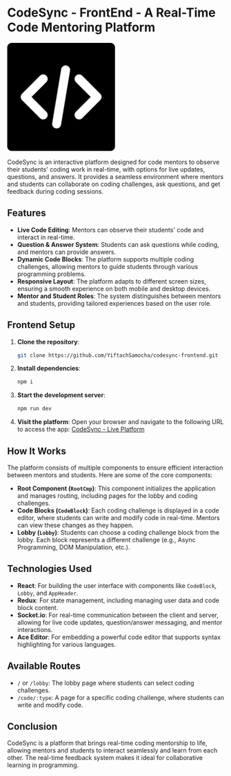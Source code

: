 # CodeSync - FrontEnd - A Real-Time Code Mentoring Platform
<img src="public/img/code-icon.png"  width="250"  />

CodeSync is an interactive platform designed for code mentors to observe their students' coding work in real-time, with options for live updates, questions, and answers. It provides a seamless environment where mentors and students can collaborate on coding challenges, ask questions, and get feedback during coding sessions.

## Features

- **Live Code Editing**: Mentors can observe their students' code and interact in real-time.
- **Question & Answer System**: Students can ask questions while coding, and mentors can provide answers.
- **Dynamic Code Blocks**: The platform supports multiple coding challenges, allowing mentors to guide students through various programming problems.
- **Responsive Layout**: The platform adapts to different screen sizes, ensuring a smooth experience on both mobile and desktop devices.
- **Mentor and Student Roles**: The system distinguishes between mentors and students, providing tailored experiences based on the user role.

## Frontend Setup

1. **Clone the repository**:
    ```bash
    git clone https://github.com/YiftachSamocha/codesync-frontend.git
    ```

2. **Install dependencies**:
    ```bash
    npm i
    ```

3. **Start the development server**:
    ```bash
    npm run dev
    ```

4. **Visit the platform**: Open your browser and navigate to the following URL to access the app:
    [CodeSync - Live Platform](https://codesync-71hs.onrender.com)

## How It Works

The platform consists of multiple components to ensure efficient interaction between mentors and students. Here are some of the core components:

- **Root Component (`RootCmp`)**: This component initializes the application and manages routing, including pages for the lobby and coding challenges.
- **Code Blocks (`CodeBlock`)**: Each coding challenge is displayed in a code editor, where students can write and modify code in real-time. Mentors can view these changes as they happen.
- **Lobby (`Lobby`)**: Students can choose a coding challenge block from the lobby. Each block represents a different challenge (e.g., Async Programming, DOM Manipulation, etc.).

## Technologies Used

- **React**: For building the user interface with components like `CodeBlock`, `Lobby`, and `AppHeader`.
- **Redux**: For state management, including managing user data and code block content.
- **Socket.io**: For real-time communication between the client and server, allowing for live code updates, question/answer messaging, and mentor interactions.
- **Ace Editor**: For embedding a powerful code editor that supports syntax highlighting for various languages.

## Available Routes

- `/` or `/lobby`: The lobby page where students can select coding challenges.
- `/code/:type`: A page for a specific coding challenge, where students can write and modify code.



## Conclusion

CodeSync is a platform that brings real-time coding mentorship to life, allowing mentors and students to interact seamlessly and learn from each other. The real-time feedback system makes it ideal for collaborative learning in programming.